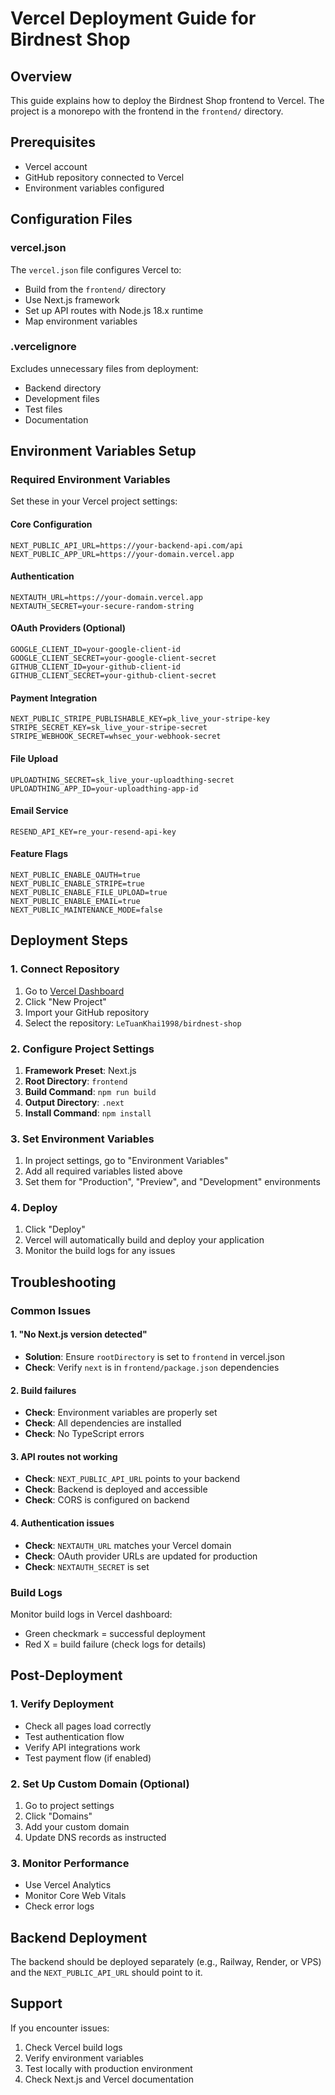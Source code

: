 # Vercel Deployment Guide for Birdnest Shop

## Overview
This guide explains how to deploy the Birdnest Shop frontend to Vercel. The project is a monorepo with the frontend in the `frontend/` directory.

## Prerequisites
- Vercel account
- GitHub repository connected to Vercel
- Environment variables configured

## Configuration Files

### vercel.json
The `vercel.json` file configures Vercel to:
- Build from the `frontend/` directory
- Use Next.js framework
- Set up API routes with Node.js 18.x runtime
- Map environment variables

### .vercelignore
Excludes unnecessary files from deployment:
- Backend directory
- Development files
- Test files
- Documentation

## Environment Variables Setup

### Required Environment Variables
Set these in your Vercel project settings:

#### Core Configuration
```
NEXT_PUBLIC_API_URL=https://your-backend-api.com/api
NEXT_PUBLIC_APP_URL=https://your-domain.vercel.app
```

#### Authentication
```
NEXTAUTH_URL=https://your-domain.vercel.app
NEXTAUTH_SECRET=your-secure-random-string
```

#### OAuth Providers (Optional)
```
GOOGLE_CLIENT_ID=your-google-client-id
GOOGLE_CLIENT_SECRET=your-google-client-secret
GITHUB_CLIENT_ID=your-github-client-id
GITHUB_CLIENT_SECRET=your-github-client-secret
```

#### Payment Integration
```
NEXT_PUBLIC_STRIPE_PUBLISHABLE_KEY=pk_live_your-stripe-key
STRIPE_SECRET_KEY=sk_live_your-stripe-secret
STRIPE_WEBHOOK_SECRET=whsec_your-webhook-secret
```

#### File Upload
```
UPLOADTHING_SECRET=sk_live_your-uploadthing-secret
UPLOADTHING_APP_ID=your-uploadthing-app-id
```

#### Email Service
```
RESEND_API_KEY=re_your-resend-api-key
```

#### Feature Flags
```
NEXT_PUBLIC_ENABLE_OAUTH=true
NEXT_PUBLIC_ENABLE_STRIPE=true
NEXT_PUBLIC_ENABLE_FILE_UPLOAD=true
NEXT_PUBLIC_ENABLE_EMAIL=true
NEXT_PUBLIC_MAINTENANCE_MODE=false
```

## Deployment Steps

### 1. Connect Repository
1. Go to [Vercel Dashboard](https://vercel.com/dashboard)
2. Click "New Project"
3. Import your GitHub repository
4. Select the repository: `LeTuanKhai1998/birdnest-shop`

### 2. Configure Project Settings
1. **Framework Preset**: Next.js
2. **Root Directory**: `frontend`
3. **Build Command**: `npm run build`
4. **Output Directory**: `.next`
5. **Install Command**: `npm install`

### 3. Set Environment Variables
1. In project settings, go to "Environment Variables"
2. Add all required variables listed above
3. Set them for "Production", "Preview", and "Development" environments

### 4. Deploy
1. Click "Deploy"
2. Vercel will automatically build and deploy your application
3. Monitor the build logs for any issues

## Troubleshooting

### Common Issues

#### 1. "No Next.js version detected"
- **Solution**: Ensure `rootDirectory` is set to `frontend` in vercel.json
- **Check**: Verify `next` is in `frontend/package.json` dependencies

#### 2. Build failures
- **Check**: Environment variables are properly set
- **Check**: All dependencies are installed
- **Check**: No TypeScript errors

#### 3. API routes not working
- **Check**: `NEXT_PUBLIC_API_URL` points to your backend
- **Check**: Backend is deployed and accessible
- **Check**: CORS is configured on backend

#### 4. Authentication issues
- **Check**: `NEXTAUTH_URL` matches your Vercel domain
- **Check**: OAuth provider URLs are updated for production
- **Check**: `NEXTAUTH_SECRET` is set

### Build Logs
Monitor build logs in Vercel dashboard:
- Green checkmark = successful deployment
- Red X = build failure (check logs for details)

## Post-Deployment

### 1. Verify Deployment
- Check all pages load correctly
- Test authentication flow
- Verify API integrations work
- Test payment flow (if enabled)

### 2. Set Up Custom Domain (Optional)
1. Go to project settings
2. Click "Domains"
3. Add your custom domain
4. Update DNS records as instructed

### 3. Monitor Performance
- Use Vercel Analytics
- Monitor Core Web Vitals
- Check error logs

## Backend Deployment
The backend should be deployed separately (e.g., Railway, Render, or VPS) and the `NEXT_PUBLIC_API_URL` should point to it.

## Support
If you encounter issues:
1. Check Vercel build logs
2. Verify environment variables
3. Test locally with production environment
4. Check Next.js and Vercel documentation 